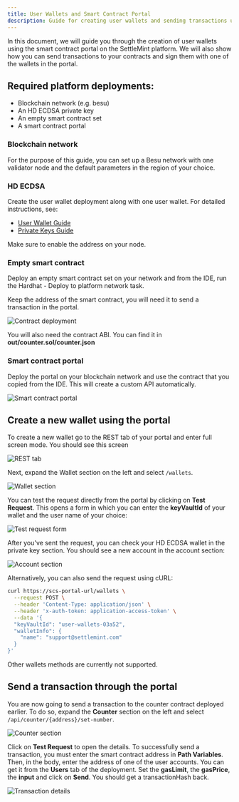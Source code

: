 ```yaml
---
title: User Wallets and Smart Contract Portal
description: Guide for creating user wallets and sending transactions using the smart contract portal
---
```



In this document, we will guide you through the creation of user wallets using the smart contract portal on the SettleMint platform. We will also show how you can send transactions to your contracts and sign them with one of the wallets in the portal.

## Required platform deployments:
- Blockchain network (e.g. besu)
- An HD ECDSA private key
- An empty smart contract set
- A smart contract portal

### Blockchain network
For the purpose of this guide, you can set up a Besu network with one validator node and the default parameters in the region of your choice.

### HD ECDSA
Create the user wallet deployment along with one user wallet. For detailed instructions, see:
- [User Wallet Guide](/building-with-settlemint/user-wallet)
- [Private Keys Guide](/building-with-settlemint/private-keys)

Make sure to enable the address on your node.

### Empty smart contract
Deploy an empty smart contract set on your network and from the IDE, run the Hardhat - Deploy to platform network task.

Keep the address of the smart contract, you will need it to send a transaction in the portal.



![Contract deployment](../../img/user-wallet-scp-images/image5.png)


You will also need the contract ABI. You can find it in **out/counter.sol/counter.json**

### Smart contract portal
Deploy the portal on your blockchain network and use the contract that you copied from the IDE. This will create a custom API automatically.

![Smart contract portal](../../img/user-wallet-scp-images/image8.png)

## Create a new wallet using the portal
To create a new wallet go to the REST tab of your portal and enter full screen mode. You should see this screen

![REST tab](../../img/user-wallet-scp-images/image7.png)

Next, expand the Wallet section on the left and select `/wallets`.

![Wallet section](../../img/user-wallet-scp-images/image1.png)

You can test the request directly from the portal by clicking on **Test Request**. This opens a form in which you can enter the **keyVaultId** of your wallet and the user name of your choice:

![Test request form](../../img/user-wallet-scp-images/image2.png)

After you've sent the request, you can check your HD ECDSA wallet in the private key section. You should see a new account in the account section:

![Account section](../../img/user-wallet-scp-images/image6.png)

Alternatively, you can also send the request using cURL:

```bash
curl https://scs-portal-url/wallets \
  --request POST \
  --header 'Content-Type: application/json' \
  --header 'x-auth-token: application-access-token' \
  --data '{
  "keyVaultId": "user-wallets-03a52",
  "walletInfo": {
    "name": "support@settlemint.com"
  }
}'
```

Other wallets methods are currently not supported.

## Send a transaction through the portal
You are now going to send a transaction to the counter contract deployed earlier. To do so, expand the **Counter** section on the left and select `/api/counter/{address}/set-number`.

![Counter section](../../img/user-wallet-scp-images/image4.png)

Click on **Test Request** to open the details. To successfully send a transaction, you must enter the smart contract address in **Path Variables**. Then, in the body, enter the address of one of the user accounts. You can get it from the **Users** tab of the deployment. Set the **gasLimit**, the **gasPrice**, the **input** and click on **Send**. You should get a transactionHash back.

![Transaction details](../../img/user-wallet-scp-images/image3.png)
